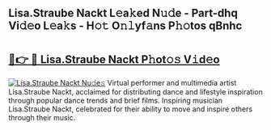 ## Lisa.Straube Nackt L𝚎a𝚔ed N𝚞𝚍e - Part-dhq Vi𝚍𝚎o L𝚎a𝚔s - H𝚘𝚝 O𝚗𝚕yf𝚊ns P𝚑𝚘tos qBnhc

# <h2><a href="http://kf6hme.oniu.top/?m=Lisa.Straube+Nackt">🔗👉 🔴 Lisa.Straube Nackt P𝚑ot𝚘𝚜 V𝚒d𝚎o</a></h2>

[![Lisa.Straube Nackt Nu𝚍e𝚜](https://i.imgur.com/0qMVB7G.gif)](http://kf6hme.oniu.top/?m=Lisa.Straube+Nackt)
Virtual performer and multimedia artist Lisa.Straube Nackt, acclaimed for distributing dance and lifestyle inspiration through popular dance trends and brief films. Inspiring musician Lisa.Straube Nackt, celebrated for their ability to move and inspire others through their music.  
